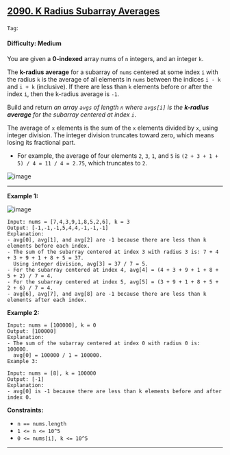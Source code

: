 ## [2090. K Radius Subarray Averages](https://leetcode.com/problems/k-radius-subarray-averages/)

```Tag```:

#### Difficulty: Medium

You are given a __0-indexed__ array nums of ```n``` integers, and an integer ```k```.

The __k-radius average__ for a subarray of ```nums``` centered at some index ```i``` with the radius ```k``` is the average of all elements in ```nums``` between the indices ```i - k``` and ```i + k``` (inclusive). If there are less than ```k``` elements before or after the index ```i```, then the k-radius average is ```-1```.

Build and return _an array ```avgs``` of length ```n``` where ```avgs[i]``` is the __k-radius average__ for the subarray centered at index ```i```_.

The average of ```x``` elements is the sum of the ```x``` elements divided by ```x```, using integer division. The integer division truncates toward zero, which means losing its fractional part.

- For example, the average of four elements ```2```, ```3```, ```1```, and ```5``` is ```(2 + 3 + 1 + 5) / 4 = 11 / 4 = 2.75```, which truncates to ```2```.

![image](https://github.com/quananhle/Python/assets/35042430/be5f5659-3796-4e15-adc2-a1fa39ae079c)

---

__Example 1:__

![image](https://assets.leetcode.com/uploads/2021/11/07/eg1.png)
```
Input: nums = [7,4,3,9,1,8,5,2,6], k = 3
Output: [-1,-1,-1,5,4,4,-1,-1,-1]
Explanation:
- avg[0], avg[1], and avg[2] are -1 because there are less than k elements before each index.
- The sum of the subarray centered at index 3 with radius 3 is: 7 + 4 + 3 + 9 + 1 + 8 + 5 = 37.
  Using integer division, avg[3] = 37 / 7 = 5.
- For the subarray centered at index 4, avg[4] = (4 + 3 + 9 + 1 + 8 + 5 + 2) / 7 = 4.
- For the subarray centered at index 5, avg[5] = (3 + 9 + 1 + 8 + 5 + 2 + 6) / 7 = 4.
- avg[6], avg[7], and avg[8] are -1 because there are less than k elements after each index.
```

__Example 2:__
```
Input: nums = [100000], k = 0
Output: [100000]
Explanation:
- The sum of the subarray centered at index 0 with radius 0 is: 100000.
  avg[0] = 100000 / 1 = 100000.
Example 3:

Input: nums = [8], k = 100000
Output: [-1]
Explanation: 
- avg[0] is -1 because there are less than k elements before and after index 0.
```

__Constraints:__

- ```n == nums.length```
- ```1 <= n <= 10^5```
- ```0 <= nums[i], k <= 10^5```

---
